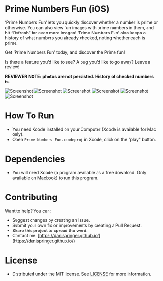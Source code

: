 # Prime Numbers Fun (iOS)
‘Prime Numbers Fun’ lets you quickly discover whether a number is prime or otherwise.
You can also view fun images with prime numbers in them, and hit “Refresh” for even more images!
‘Prime Numbers Fun’ also keeps a history of what numbers you already checked, noting whether each is prime.

Get ‘Prime Numbers Fun’ today, and discover the Prime fun!

Is there a feature you'd like to see? A bug you'd like to go away? Leave a review!

**REVIEWER NOTE: photos are not persisted. History of checked numbers is.**

![Screenshot](https://raw.githubusercontent.com/DaniSpringer/is-it-prime-ios/master/i/01.jpg) ![Screenshot](https://raw.githubusercontent.com/DaniSpringer/is-it-prime-ios/master/i/02.jpg) ![Screenshot](https://raw.githubusercontent.com/DaniSpringer/is-it-prime-ios/master/i/03.jpg) ![Screenshot](https://raw.githubusercontent.com/DaniSpringer/is-it-prime-ios/master/i/04.jpg) ![Screenshot](https://raw.githubusercontent.com/DaniSpringer/is-it-prime-ios/master/i/05.jpg) ![Screenshot](https://raw.githubusercontent.com/DaniSpringer/is-it-prime-ios/master/i/06.jpg)

# How To Run
- You need Xcode installed on your Computer (Xcode is available for Mac only).
- Open `Prime Numbers Fun.xcodeproj` in Xcode, click on the "play" button.


# Dependencies
- You will need Xcode (a program available as a free download. Only available on Macbook) to run this program.

# Contributing
Want to help? You can:
- Suggest changes by creating an Issue.
- Submit your own fix or improvements by creating a Pull Request.
- Share this project to spread the word.
- Contact me: [https://danispringer.github.io/](https://danispringer.github.io/)

# License
- Distributed under the MIT license. See [LICENSE](LICENSE) for more information.